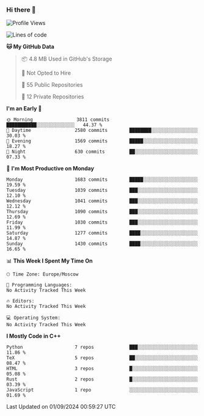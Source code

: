 ### Hi there 👋

<!--
**SemenMartynov/SemenMartynov** is a ✨ _special_ ✨ repository because its `README.md` (this file) appears on your GitHub profile.

Here are some ideas to get you started:

- 🔭 I’m currently working on ...
- 🌱 I’m currently learning ...
- 👯 I’m looking to collaborate on ...
- 🤔 I’m looking for help with ...
- 💬 Ask me about ...
- 📫 How to reach me: ...
- 😄 Pronouns: ...
- ⚡ Fun fact: ...
-->

<!--START_SECTION:waka-->
![Profile Views](http://img.shields.io/badge/Profile%20Views-3-blue)

![Lines of code](https://img.shields.io/badge/From%20Hello%20World%20I%27ve%20Written-6.8%20million%20lines%20of%20code-blue)

**🐱 My GitHub Data** 

> 📦 4.8 MB Used in GitHub's Storage 
 > 
> 🚫 Not Opted to Hire
 > 
> 📜 55 Public Repositories 
 > 
> 🔑 12 Private Repositories 
 > 
**I'm an Early 🐤** 

```text
🌞 Morning                3811 commits        ███████████░░░░░░░░░░░░░░   44.37 % 
🌆 Daytime                2580 commits        ████████░░░░░░░░░░░░░░░░░   30.03 % 
🌃 Evening                1569 commits        █████░░░░░░░░░░░░░░░░░░░░   18.27 % 
🌙 Night                  630 commits         ██░░░░░░░░░░░░░░░░░░░░░░░   07.33 % 
```
📅 **I'm Most Productive on Monday** 

```text
Monday                   1683 commits        █████░░░░░░░░░░░░░░░░░░░░   19.59 % 
Tuesday                  1039 commits        ███░░░░░░░░░░░░░░░░░░░░░░   12.10 % 
Wednesday                1041 commits        ███░░░░░░░░░░░░░░░░░░░░░░   12.12 % 
Thursday                 1090 commits        ███░░░░░░░░░░░░░░░░░░░░░░   12.69 % 
Friday                   1030 commits        ███░░░░░░░░░░░░░░░░░░░░░░   11.99 % 
Saturday                 1277 commits        ████░░░░░░░░░░░░░░░░░░░░░   14.87 % 
Sunday                   1430 commits        ████░░░░░░░░░░░░░░░░░░░░░   16.65 % 
```


📊 **This Week I Spent My Time On** 

```text
🕑︎ Time Zone: Europe/Moscow

💬 Programming Languages: 
No Activity Tracked This Week

🔥 Editors: 
No Activity Tracked This Week

💻 Operating System: 
No Activity Tracked This Week
```

**I Mostly Code in C++** 

```text
Python                   7 repos             ███░░░░░░░░░░░░░░░░░░░░░░   11.86 % 
TeX                      5 repos             ██░░░░░░░░░░░░░░░░░░░░░░░   08.47 % 
HTML                     3 repos             █░░░░░░░░░░░░░░░░░░░░░░░░   05.08 % 
Rust                     2 repos             █░░░░░░░░░░░░░░░░░░░░░░░░   03.39 % 
JavaScript               1 repo              ░░░░░░░░░░░░░░░░░░░░░░░░░   01.69 % 
```




 Last Updated on 01/09/2024 00:59:27 UTC
<!--END_SECTION:waka-->